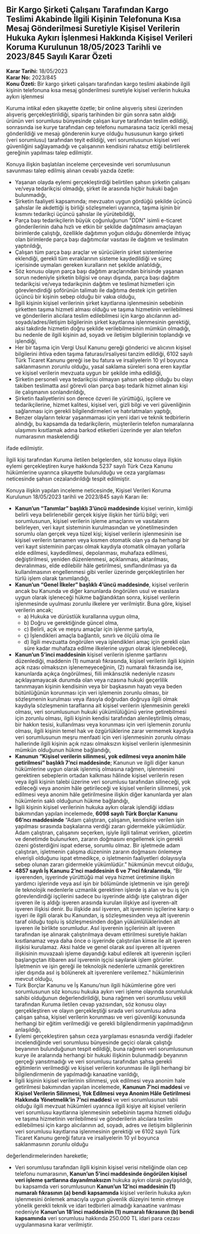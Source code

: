 ## Bir Kargo Şirketi Çalışanı Tarafından Kargo Teslimi Akabinde İlgili Kişinin Telefonuna Kısa Mesaj Gönderilmesi Suretiyle Kişisel Verilerin Hukuka Aykırı İşlenmesi Hakkında Kişisel Verileri Koruma Kurulunun 18/05/2023 Tarihli ve 2023/845 Sayılı Karar Özeti

**Karar Tarihi:** 18/05/2023  
**Karar No:** 2023/845  
**Konu Özeti:** Bir kargo şirketi çalışanı tarafından kargo teslimi akabinde ilgili kişinin telefonuna kısa mesaj gönderilmesi suretiyle kişisel verilerin hukuka aykırı işlenmesi

Kuruma intikal eden şikayette özetle; bir online alışveriş sitesi üzerinden alışveriş gerçekleştirildiği, sipariş tarihinden bir gün sonra satın aldığı ürünün veri sorumlusu bünyesinde çalışan kurye tarafından teslim edildiği, sonrasında ise kurye tarafından cep telefonu numarasına taciz içerikli mesaj gönderildiği ve mesajı gönderenin kurye olduğu hususunun kargo şirketi (veri sorumlusu) tarafından teyit edildiği, veri sorumlusunun kişisel veri güvenliğini sağlayamadığı ve çalışanının kendisini rahatsız ettiği belirtilerek gereğinin yapılması talep edilmiştir.

Konuya ilişkin başlatılan inceleme çerçevesinde veri sorumlusunun savunması talep edilmiş alınan cevabi yazıda özetle:

- Yaşanan olayda eylemi gerçekleştirdiği belirtilen şahsın şirketin çalışanı ve/veya tedarikçisi olmadığı, şirket ile arasında hiçbir hukuki bağın bulunmadığı,
- Şirketin faaliyeti kapsamında; mevzuatın uygun gördüğü şekilde üçüncü şahıslar ile akdettiği iş birliği sözleşmeleri uyarınca, taşıma işinin bir kısmını tedarikçi üçüncü şahıslar ile yürütebildiği,
- Parça başı tedarikçilerin büyük çoğunluğunun "DDN" isimli e-ticaret gönderilerinin daha hızlı ve etkin bir şekilde dağıtılmasını amaçlayan birimlerde çalıştığı, özellikle dağıtımın yoğun olduğu dönemlerde ihtiyaç olan birimlerde parça başı dağıtımcılar vasıtası ile dağıtım ve teslimatın yaptırıldığı,
- Çalışan tüm parça başı araçlar ve sürücülerin şirket sistemlerine eklendiği, gerekli tüm evraklarının sisteme kaydedildiği ve süreç içerisinde uymaları gereken kuralların net şekilde anlatıldığı,
- Söz konusu olayın parça başı dağıtım araçlarından birisinde yaşanan sorun nedeniyle şirketin bilgisi ve onayı dışında, parça başı dağıtım tedarikçisi ve/veya tedarikçinin dağıtım ve teslimat hizmetleri için görevlendirdiği şoförünün talimatı ile dağıtıma destek için getirilen üçüncü bir kişinin sebep olduğu bir vakıa olduğu,
- İlgili kişinin kişisel verilerinin şirket kayıtlarına işlenmesinin sebebinin şirketten taşıma hizmeti alması olduğu ve taşıma hizmetinin verilebilmesi ve gönderilerin alıcılara teslim edilebilmesi için kargo alıcılarının ad-soyadı/adres/iletişim bilgilerinin şirket kayıtlarına işlenmesinin gerektiği, aksi takdirde hizmetin doğru şekilde verilebilmesinin mümkün olmadığı, bu nedenle de ilgili kişinin ad, soyadı ve iletişim bilgilerinin toplandığı ve işlendiği,
- Her bir taşıma için Vergi Usul Kanunu gereği gönderici ve alıcının kişisel bilgilerini ihtiva eden taşıma faturası/irsaliyesi tanzim edildiği, 6102 sayılı Türk Ticaret Kanunu gereği ise bu fatura ve irsaliyelerin 10 yıl boyunca saklanmasının zorunlu olduğu, yasal saklama süreleri sona eren kayıtlar ve kişisel verilerin mevzuata uygun bir şekilde imha edildiği,
- Şirketin personeli veya tedarikçisi olmayan şahsın sebep olduğu bu olayı takiben teslimatta asıl görevli olan parça başı tedarik hizmet alınan kişi ile çalışmanın sonlandırıldığı,
- Şirketin faaliyetlerini son derece özveri ile yürüttüğü, işçilere ve tedarikçilerine, hizmet kalitesi, kişisel veri, gizli bilgi ve veri güvenliğinin sağlanması için gerekli bilgilendirmeleri ve hatırlatmaları yaptığı,
- Benzer olayların tekrar yaşanmaması için yeni idari ve teknik tedbirlerin alındığı, bu kapsamda da tedarikçilerin, müşterilerin telefon numaralarına ulaşımını kısıtlamak adına barkod etiketleri üzerinde yer alan telefon numarasının maskelendiği

ifade edilmiştir.

İlgili kişi tarafından Kuruma iletilen belgelerden, söz konusu olaya ilişkin eylemi gerçekleştiren kurye hakkında 5237 sayılı Türk Ceza Kanunu hükümlerine uyarınca şikayette bulunulduğu ve ceza yargılaması neticesinde şahsın cezalandırıldığı tespit edilmiştir.

Konuya ilişkin yapılan inceleme neticesinde, Kişisel Verileri Koruma Kurulunun 18/05/2023 tarihli ve 2023/845 sayılı Kararı ile:

- **Kanun’un “Tanımlar” başlıklı 3’üncü maddesinde** kişisel verinin, kimliği belirli veya belirlenebilir gerçek kişiye ilişkin her türlü bilgi; veri sorumlusunun, kişisel verilerin işleme amaçlarını ve vasıtalarını belirleyen, veri kayıt sisteminin kurulmasından ve yönetilmesinden sorumlu olan gerçek veya tüzel kişi; kişisel verilerin işlenmesinin ise kişisel verilerin tamamen veya kısmen otomatik olan ya da herhangi bir veri kayıt sisteminin parçası olmak kaydıyla otomatik olmayan yollarla elde edilmesi, kaydedilmesi, depolanması, muhafaza edilmesi, değiştirilmesi, yeniden düzenlenmesi, açıklanması, aktarılması, devralınması, elde edilebilir hâle getirilmesi, sınıflandırılması ya da kullanılmasının engellenmesi gibi veriler üzerinde gerçekleştirilen her türlü işlem olarak tanımlandığı,
- **Kanun’un “Genel İlkeler” başlıklı 4’üncü maddesinde**, kişisel verilerin ancak bu Kanunda ve diğer kanunlarda öngörülen usul ve esaslara uygun olarak işleneceği hükme bağlandıktan sonra, kişisel verilerin işlenmesinde uyulması zorunlu ilkelere yer verilmiştir. Buna göre, kişisel verilerin ancak;
  - a) Hukuka ve dürüstlük kurallarına uygun olma,
  - b) Doğru ve gerektiğinde güncel olma,
  - c) Belirli, açık ve meşru amaçlar için işlenme şartıyla,
  - ç) İşlendikleri amaçla bağlantılı, sınırlı ve ölçülü olma ile
  - d) İlgili mevzuatta öngörülen veya işlendikleri amaç için gerekli olan süre kadar muhafaza edilme ilkelerine uygun olarak işlenebileceği,
- **Kanun’un 5’inci maddesinin** kişisel verilerin işlenme şartlarını düzenlediği, maddenin (1) numaralı fıkrasında, kişisel verilerin ilgili kişinin açık rızası olmaksızın işlenemeyeceğinin, (2) numaralı fıkrasında ise, kanunlarda açıkça öngörülmesi, fiili imkânsızlık nedeniyle rızasını açıklayamayacak durumda olan veya rızasına hukuki geçerlilik tanınmayan kişinin kendisinin veya bir başkasının hayatı veya beden bütünlüğünün korunması için veri işlemenin zorunlu olması, bir sözleşmenin kurulması veya ifasıyla doğrudan doğruya ilgili olmak kaydıyla sözleşmenin taraflarına ait kişisel verilerin işlenmesinin gerekli olması, veri sorumlusunun hukuki yükümlülüğünü yerine getirebilmesi için zorunlu olması, ilgili kişinin kendisi tarafından alenileştirilmiş olması, bir hakkın tesisi, kullanılması veya korunması için veri işlemenin zorunlu olması, ilgili kişinin temel hak ve özgürlüklerine zarar vermemek kaydıyla veri sorumlusunun meşru menfaati için veri işlenmesinin zorunlu olması hallerinde ilgili kişinin açık rızası olmaksızın kişisel verilerin işlenmesinin mümkün olduğunun hükme bağlandığı,
- **Kanunun “Kişisel verilerin silinmesi, yok edilmesi veya anonim hâle getirilmesi” başlıklı 7’nci maddesinde**; Kanunun ve ilgili diğer kanun hükümlerine uygun olarak işlenmiş olmasına rağmen, işlenmesini gerektiren sebeplerin ortadan kalkması hâlinde kişisel verilerin resen veya ilgili kişinin talebi üzerine veri sorumlusu tarafından silineceği, yok edileceği veya anonim hâle getirileceği ve kişisel verilerin silinmesi, yok edilmesi veya anonim hâle getirilmesine ilişkin diğer kanunlarda yer alan hükümlerin saklı olduğunun hükme bağlandığı,
- İlgili kişinin kişisel verilerinin hukuka aykırı olarak işlendiği iddiası bakımından yapılan incelemede, **6098 sayılı Türk Borçlar Kanunu 66’ncı maddesinde** “Adam çalıştıran, çalışanın, kendisine verilen işin yapılması sırasında başkalarına verdiği zararı gidermekle yükümlüdür. Adam çalıştıran, çalışanını seçerken, işiyle ilgili talimat verirken, gözetim ve denetimde bulunurken, zararın doğmasını engellemek için gerekli özeni gösterdiğini ispat ederse, sorumlu olmaz. Bir işletmede adam çalıştıran, işletmenin çalışma düzeninin zararın doğmasını önlemeye elverişli olduğunu ispat etmedikçe, o işletmenin faaliyetleri dolayısıyla sebep olunan zararı gidermekle yükümlüdür.” hükmünün mevcut olduğu,
- **4857 sayılı İş Kanunu 2’nci maddesinin 6 ve 7’nci fıkralarında**, “Bir işverenden, işyerinde yürüttüğü mal veya hizmet üretimine ilişkin yardımcı işlerinde veya asıl işin bir bölümünde işletmenin ve işin gereği ile teknolojik nedenlerle uzmanlık gerektiren işlerde iş alan ve bu iş için görevlendirdiği işçilerini sadece bu işyerinde aldığı işte çalıştıran diğer işveren ile iş aldığı işveren arasında kurulan ilişkiye asıl işveren-alt işveren ilişkisi denir. Bu ilişkide asıl işveren, alt işverenin işçilerine karşı o işyeri ile ilgili olarak bu Kanundan, iş sözleşmesinden veya alt işverenin taraf olduğu toplu iş sözleşmesinden doğan yükümlülüklerinden alt işveren ile birlikte sorumludur. Asıl işverenin işçilerinin alt işveren tarafından işe alınarak çalıştırılmaya devam ettirilmesi suretiyle hakları kısıtlanamaz veya daha önce o işyerinde çalıştırılan kimse ile alt işveren ilişkisi kurulamaz. Aksi halde ve genel olarak asıl işveren alt işveren ilişkisinin muvazaalı işleme dayandığı kabul edilerek alt işverenin işçileri başlangıçtan itibaren asıl işverenin işçisi sayılarak işlem görürler. İşletmenin ve işin gereği ile teknolojik nedenlerle uzmanlık gerektiren işler dışında asıl iş bölünerek alt işverenlere verilemez.” hükümlerinin mevcut olduğu,
- Türk Borçlar Kanunu ve İş Kanunu’nun ilgili hükümlerine göre veri sorumlusunun söz konusu hukuka aykırı veri işleme olayında sorumluluk sahibi olduğunun değerlendirildiği, buna rağmen veri sorumlusu vekili tarafından Kuruma iletilen cevap yazısından, söz konusu olayı gerçekleştiren ve olayın gerçekleştiği sırada veri sorumlusu adına çalışan şahsa, kişisel verilerin korunması ve veri güvenliği konusunda herhangi bir eğitim verilmediği ve gerekli bilgilendirmenin yapılmadığının anlaşıldığı,
- Eylemi gerçekleştiren şahsın ceza yargılaması esnasında verdiği ifadeler incelendiğinde veri sorumlusu bünyesinde geçici olarak çalıştığı beyanının bulunduğunun tespit edildiği, buna rağmen veri sorumlusunun kurye ile aralarında herhangi bir hukuki ilişkinin bulunmadığı beyanının gerçeği yansıtmadığı ve veri sorumlusu tarafından şahsa gerekli eğitimlerin verilmediği ve kişisel verilerin korunması ile ilgili herhangi bir bilgilendirmenin de yapılmadığı kanaatine varıldığı,
- İlgili kişinin kişisel verilerinin silinmesi, yok edilmesi veya anonim hale getirilmesi bakımından yapılan incelemede, **Kanunun 7’nci maddesi** ve **Kişisel Verilerin Silinmesi, Yok Edilmesi veya Anonim Hâle Getirilmesi Hakkında Yönetmelik’in 7’nci maddesi** ve veri sorumlusunun tabii olduğu ilgili mevzuat hükümleri uyarınca ilgili kişiye ait kişisel verilerin veri sorumlusu kayıtlarına işlenmesinin sebebinin taşıma hizmeti olduğu ve taşıma hizmetinin verilebilmesi ve gönderilerin alıcılara teslim edilebilmesi için kargo alıcılarının ad, soyadı, adres ve iletişim bilgilerinin veri sorumlusu kayıtlarına işlenmesinin gerektiği ve 6102 sayılı Türk Ticaret Kanunu gereği fatura ve irsaliyelerin 10 yıl boyunca saklanmasının zorunlu olduğu

değerlendirmelerinden hareketle;

- Veri sorumlusu tarafından ilgili kişinin kişisel verisi niteliğinde olan cep telefonu numarasının, **Kanun’un 5’inci maddesinde öngörülen kişisel veri işleme şartlarına dayanılmaksızın** hukuka aykırı olarak paylaşıldığı, bu kapsamda veri sorumlusunun **Kanun’un 12’nci maddesinin (1) numaralı fıkrasının (a) bendi kapsamında** kişisel verilerin hukuka aykırı işlenmesini önlemek amacıyla uygun güvenlik düzeyini temin etmeye yönelik gerekli teknik ve idari tedbirleri almadığı kanaatine varılması nedeniyle **Kanun’un 18’inci maddesinin (1) numaralı fıkrasının (b) bendi kapsamında** veri sorumlusu hakkında 250.000 TL idari para cezası uygulanmasına karar verilmiştir.
